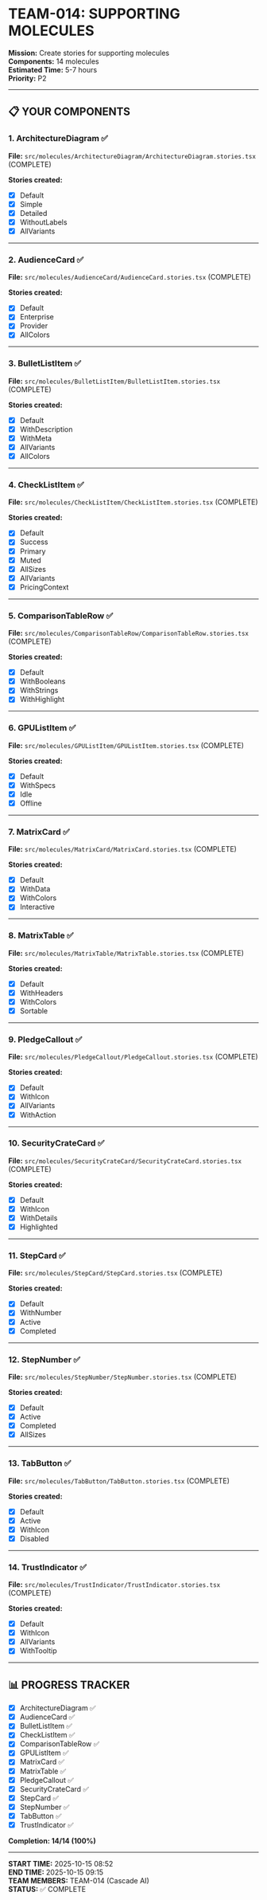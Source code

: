 # TEAM-014: SUPPORTING MOLECULES

**Mission:** Create stories for supporting molecules  
**Components:** 14 molecules  
**Estimated Time:** 5-7 hours  
**Priority:** P2

---

## 📋 YOUR COMPONENTS

### 1. ArchitectureDiagram ✅
**File:** `src/molecules/ArchitectureDiagram/ArchitectureDiagram.stories.tsx` (COMPLETE)

**Stories created:**
- [x] Default
- [x] Simple
- [x] Detailed
- [x] WithoutLabels
- [x] AllVariants

---

### 2. AudienceCard ✅
**File:** `src/molecules/AudienceCard/AudienceCard.stories.tsx` (COMPLETE)

**Stories created:**
- [x] Default
- [x] Enterprise
- [x] Provider
- [x] AllColors

---

### 3. BulletListItem ✅
**File:** `src/molecules/BulletListItem/BulletListItem.stories.tsx` (COMPLETE)

**Stories created:**
- [x] Default
- [x] WithDescription
- [x] WithMeta
- [x] AllVariants
- [x] AllColors

---

### 4. CheckListItem ✅
**File:** `src/molecules/CheckListItem/CheckListItem.stories.tsx` (COMPLETE)

**Stories created:**
- [x] Default
- [x] Success
- [x] Primary
- [x] Muted
- [x] AllSizes
- [x] AllVariants
- [x] PricingContext

---

### 5. ComparisonTableRow ✅
**File:** `src/molecules/ComparisonTableRow/ComparisonTableRow.stories.tsx` (COMPLETE)

**Stories created:**
- [x] Default
- [x] WithBooleans
- [x] WithStrings
- [x] WithHighlight

---

### 6. GPUListItem ✅
**File:** `src/molecules/GPUListItem/GPUListItem.stories.tsx` (COMPLETE)

**Stories created:**
- [x] Default
- [x] WithSpecs
- [x] Idle
- [x] Offline

---

### 7. MatrixCard ✅
**File:** `src/molecules/MatrixCard/MatrixCard.stories.tsx` (COMPLETE)

**Stories created:**
- [x] Default
- [x] WithData
- [x] WithColors
- [x] Interactive

---

### 8. MatrixTable ✅
**File:** `src/molecules/MatrixTable/MatrixTable.stories.tsx` (COMPLETE)

**Stories created:**
- [x] Default
- [x] WithHeaders
- [x] WithColors
- [x] Sortable

---

### 9. PledgeCallout ✅
**File:** `src/molecules/PledgeCallout/PledgeCallout.stories.tsx` (COMPLETE)

**Stories created:**
- [x] Default
- [x] WithIcon
- [x] AllVariants
- [x] WithAction

---

### 10. SecurityCrateCard ✅
**File:** `src/molecules/SecurityCrateCard/SecurityCrateCard.stories.tsx` (COMPLETE)

**Stories created:**
- [x] Default
- [x] WithIcon
- [x] WithDetails
- [x] Highlighted

---

### 11. StepCard ✅
**File:** `src/molecules/StepCard/StepCard.stories.tsx` (COMPLETE)

**Stories created:**
- [x] Default
- [x] WithNumber
- [x] Active
- [x] Completed

---

### 12. StepNumber ✅
**File:** `src/molecules/StepNumber/StepNumber.stories.tsx` (COMPLETE)

**Stories created:**
- [x] Default
- [x] Active
- [x] Completed
- [x] AllSizes

---

### 13. TabButton ✅
**File:** `src/molecules/TabButton/TabButton.stories.tsx` (COMPLETE)

**Stories created:**
- [x] Default
- [x] Active
- [x] WithIcon
- [x] Disabled

---

### 14. TrustIndicator ✅
**File:** `src/molecules/TrustIndicator/TrustIndicator.stories.tsx` (COMPLETE)

**Stories created:**
- [x] Default
- [x] WithIcon
- [x] AllVariants
- [x] WithTooltip

---

## 📊 PROGRESS TRACKER

- [x] ArchitectureDiagram ✅
- [x] AudienceCard ✅
- [x] BulletListItem ✅
- [x] CheckListItem ✅
- [x] ComparisonTableRow ✅
- [x] GPUListItem ✅
- [x] MatrixCard ✅
- [x] MatrixTable ✅
- [x] PledgeCallout ✅
- [x] SecurityCrateCard ✅
- [x] StepCard ✅
- [x] StepNumber ✅
- [x] TabButton ✅
- [x] TrustIndicator ✅

**Completion: 14/14 (100%)**

---

**START TIME:** 2025-10-15 08:52  
**END TIME:** 2025-10-15 09:15  
**TEAM MEMBERS:** TEAM-014 (Cascade AI)  
**STATUS:** ✅ COMPLETE
